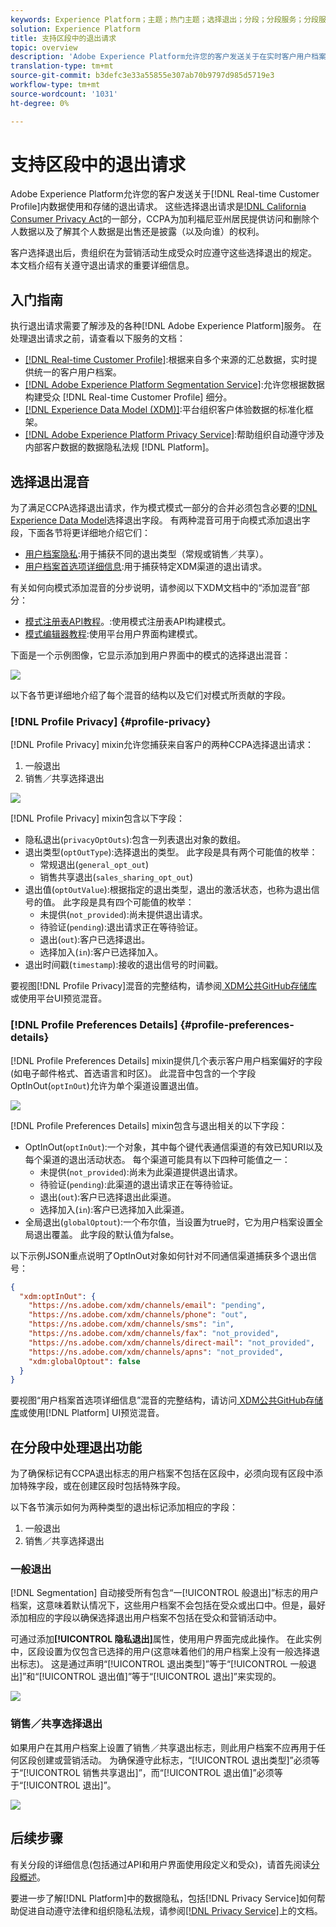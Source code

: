 ```yaml
---
keywords: Experience Platform；主题；热门主题；选择退出；分段；分段服务；分段服务；遵守退出；选择退出选择退出；选择退出；
solution: Experience Platform
title: 支持区段中的退出请求
topic: overview
description: 'Adobe Experience Platform允许您的客户发送关于在实时客户用户档案内使用和存储其数据的选择退出请求]。 这些选择退出请求是加利福尼亚消费者隐私法(CCPA)的一部分，该法案为加州居民提供访问和删除个人数据以及了解其个人数据是出售还是披露（以及向谁）的权利。 '
translation-type: tm+mt
source-git-commit: b3defc3e33a55855e307ab70b9797d985d5719e3
workflow-type: tm+mt
source-wordcount: '1031'
ht-degree: 0%

---
```



# 支持区段中的退出请求

Adobe Experience Platform允许您的客户发送关于[!DNL Real-time Customer Profile]内数据使用和存储的退出请求。 这些选择退出请求是[!DNL California Consumer Privacy Act](CCPA)的一部分，CCPA为加利福尼亚州居民提供访问和删除个人数据以及了解其个人数据是出售还是披露（以及向谁）的权利。

客户选择退出后，贵组织在为营销活动生成受众时应遵守这些选择退出的规定。 本文档介绍有关遵守退出请求的重要详细信息。

## 入门指南

执行退出请求需要了解涉及的各种[!DNL Adobe Experience Platform]服务。 在处理退出请求之前，请查看以下服务的文档：

- [[!DNL Real-time Customer Profile]](../profile/home.md):根据来自多个来源的汇总数据，实时提供统一的客户用户档案。
- [[!DNL Adobe Experience Platform Segmentation Service]](./home.md):允许您根据数据构建受众 [!DNL Real-time Customer Profile] 细分。
- [[!DNL Experience Data Model (XDM)]](../xdm/home.md):平台组织客户体验数据的标准化框架。
- [[!DNL Adobe Experience Platform Privacy Service]](../privacy-service/home.md):帮助组织自动遵守涉及内部客户数据的数据隐私法规 [!DNL Platform]。

## 选择退出混音

为了满足CCPA选择退出请求，作为模式模式一部分的合并必须包含必要的[!DNL Experience Data Model](XDM)选择退出字段。 有两种混音可用于向模式添加退出字段，下面各节将更详细地介绍它们：

- [用户档案隐私](#profile-privacy):用于捕获不同的退出类型（常规或销售／共享）。
- [用户档案首选项详细信息](#profile-preferences-details):用于捕获特定XDM渠道的退出请求。

有关如何向模式添加混音的分步说明，请参阅以下XDM文档中的“添加混音”部分：
- [模式注册表API教程](../xdm/api/getting-started.md)。:使用模式注册表API构建模式。
- [模式编辑器教程](../xdm/tutorials/create-schema-ui.md):使用平台用户界面构建模式。

下面是一个示例图像，它显示添加到用户界面中的模式的选择退出混音：

![](images/opt-outs/opt-out-mixins-user-interface.png)

以下各节更详细地介绍了每个混音的结构以及它们对模式所贡献的字段。

### [!DNL Profile Privacy] {#profile-privacy}

[!DNL Profile Privacy] mixin允许您捕获来自客户的两种CCPA选择退出请求：

1. 一般退出
2. 销售／共享选择退出

![](images/opt-outs/profile-privacy.png)

[!DNL Profile Privacy] mixin包含以下字段：

- 隐私退出(`privacyOptOuts`):包含一列表退出对象的数组。
- 退出类型(`optOutType`):选择退出的类型。 此字段是具有两个可能值的枚举：
   - 常规退出(`general_opt_out`)
   - 销售共享退出(`sales_sharing_opt_out`)
- 退出值(`optOutValue`):根据指定的退出类型，退出的激活状态，也称为退出信号的值。 此字段是具有四个可能值的枚举：
   - 未提供(`not_provided`):尚未提供退出请求。
   - 待验证(`pending`):退出请求正在等待验证。
   - 退出(`out`):客户已选择退出。
   - 选择加入(`in`):客户已选择加入。
- 退出时间戳(`timestamp`):接收的退出信号的时间戳。

要视图[!DNL Profile Privacy]混音的完整结构，请参阅[ XDM公共GitHub存储库](https://github.com/adobe/xdm/blob/master/schemas/context/profile-privacy.schema.json)或使用平台UI预览混音。

### [!DNL Profile Preferences Details] {#profile-preferences-details}

[!DNL Profile Preferences Details] mixin提供几个表示客户用户档案偏好的字段(如电子邮件格式、首选语言和时区)。 此混音中包含的一个字段OptInOut(`optInOut`)允许为单个渠道设置退出值。

![](images/opt-outs/profile-preferences-details.png)

[!DNL Profile Preferences Details] mixin包含与退出相关的以下字段：

- OptInOut(`optInOut`):一个对象，其中每个键代表通信渠道的有效已知URI以及每个渠道的退出活动状态。 每个渠道可能具有以下四种可能值之一：
   - 未提供(`not_provided`):尚未为此渠道提供退出请求。
   - 待验证(`pending`):此渠道的退出请求正在等待验证。
   - 退出(`out`):客户已选择退出此渠道。
   - 选择加入(`in`):客户已选择加入此渠道。
- 全局退出(`globalOptout`):一个布尔值，当设置为true时，它为用户档案设置全局退出覆盖。 此字段的默认值为false。

以下示例JSON重点说明了OptInOut对象如何针对不同通信渠道捕获多个退出信号：

```json
{
  "xdm:optInOut": {
    "https://ns.adobe.com/xdm/channels/email": "pending",
    "https://ns.adobe.com/xdm/channels/phone": "out",
    "https://ns.adobe.com/xdm/channels/sms": "in",
    "https://ns.adobe.com/xdm/channels/fax": "not_provided",
    "https://ns.adobe.com/xdm/channels/direct-mail": "not_provided",
    "https://ns.adobe.com/xdm/channels/apns": "not_provided",
    "xdm:globalOptout": false
  }
}
```

要视图“用户档案首选项详细信息”混音的完整结构，请访问[ XDM公共GitHub存储库](https://github.com/adobe/xdm/blob/master/schemas/context/profile-preferences-details.schema.json)或使用[!DNL Platform] UI预览混音。

## 在分段中处理退出功能

为了确保标记有CCPA退出标志的用户档案不包括在区段中，必须向现有区段中添加特殊字段，或在创建区段时包括特殊字段。

以下各节演示如何为两种类型的退出标记添加相应的字段：
1. 一般退出
2. 销售／共享选择退出

### 一般退出

[!DNL Segmentation] 自动接受所有包含“一[!UICONTROL 般退出]”标志的用户档案，这意味着默认情况下，这些用户档案不会包括在受众或出口中。但是，最好添加相应的字段以确保选择退出用户档案不包括在受众和营销活动中。

可通过添加&#x200B;**[!UICONTROL 隐私退出]**&#x200B;属性，使用用户界面完成此操作。 在此实例中，区段设置为仅包含已选择的用户(这意味着他们的用户档案上没有一般选择退出标志)。 这是通过声明“[!UICONTROL 退出类型]”等于“[!UICONTROL 一般退出]”和“[!UICONTROL 退出值]”等于“[!UICONTROL 退出]”来实现的。

![](images/opt-outs/segment-general-opt-out.png)

### 销售／共享选择退出

如果用户在其用户档案上设置了销售／共享退出标志，则此用户档案不应再用于任何区段创建或营销活动。 为确保遵守此标志，“[!UICONTROL 退出类型]”必须等于“[!UICONTROL 销售共享退出]”，而“[!UICONTROL 退出值]”必须等于“[!UICONTROL 退出]”。

![](images/opt-outs/segment-sales-sharing-opt-out.png)

<!-- ### Overriding default exclusions

In some instances, such as building a segment of people who have opted out, it may be necessary to override the default exclusion of opted-out profiles. This override can be done via the API or in the Segment Builder user interface. -->

## 后续步骤

有关分段的详细信息(包括通过API和用户界面使用段定义和受众)，请首先阅读[分段概述](./home.md)。

要进一步了解[!DNL Platform]中的数据隐私，包括[!DNL Privacy Service]如何帮助促进自动遵守法律和组织隐私法规，请参阅[[!DNL Privacy Service]](../privacy-service/home.md)上的文档。
